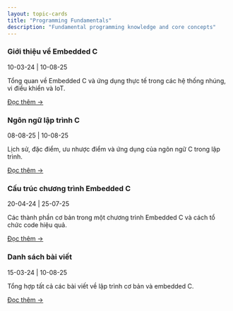 ```yaml
---
layout: topic-cards
title: "Programming Fundamentals"
description: "Fundamental programming knowledge and core concepts"
---
```


<div class="topic-cards-container">
  <div class="topic-card" onclick="window.location.href='/fundamentals/intro/'">
    <div class="topic-image" style="background-image: url('/fundamentals/assets/Embedded.png')"></div>
    <div class="topic-content">
      <h3 class="topic-title">Giới thiệu về Embedded C</h3>
      <div class="topic-dates">10-03-24 | 10-08-25</div>
      <p class="topic-description">Tổng quan về Embedded C và ứng dụng thực tế trong các hệ thống nhúng, vi điều khiển và IoT.</p>
      <a href="/fundamentals/intro/" class="topic-read-more" onclick="event.stopPropagation();">Đọc thêm →</a>
    </div>
  </div>

  <div class="topic-card" onclick="window.location.href='/fundamentals/c-language/'">
    <div class="topic-image" style="background-image: url('/fundamentals/c-language/img/c-language.png')"></div>
    <div class="topic-content">
      <h3 class="topic-title">Ngôn ngữ lập trình C</h3>
      <div class="topic-dates">08-08-25 | 10-08-25</div>
      <p class="topic-description">Lịch sử, đặc điểm, ưu nhược điểm và ứng dụng của ngôn ngữ C trong lập trình.</p>
      <a href="/fundamentals/c-language/" class="topic-read-more" onclick="event.stopPropagation();">Đọc thêm →</a>
    </div>
  </div>

  <div class="topic-card" onclick="window.location.href='/fundamentals/program-structure/'">
    <div class="topic-image" style="background-image: url('/fundamentals/program-structure/img/prog_struct.png')"></div>
    <div class="topic-content">
      <h3 class="topic-title">Cấu trúc chương trình Embedded C</h3>
      <div class="topic-dates">20-04-24 | 25-07-25</div>
      <p class="topic-description">Các thành phần cơ bản trong một chương trình Embedded C và cách tổ chức code hiệu quả.</p>
      <a href="/fundamentals/program-structure/" class="topic-read-more" onclick="event.stopPropagation();">Đọc thêm →</a>
    </div>
  </div>

  <div class="topic-card" onclick="window.location.href='/fundamentals/posts/'">
    <div class="topic-image" style="background-image: url('/fundamentals/assets/Embedded.png')"></div>
    <div class="topic-content">
      <h3 class="topic-title">Danh sách bài viết</h3>
      <div class="topic-dates">15-03-24 | 10-08-25</div>
      <p class="topic-description">Tổng hợp tất cả các bài viết về lập trình cơ bản và embedded C.</p>
      <a href="/fundamentals/posts/" class="topic-read-more" onclick="event.stopPropagation();">Đọc thêm →</a>
    </div>
  </div>
</div>
